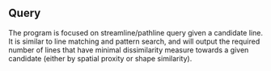 ## Query
The program is focused on streamline/pathline query given a candidate line. It is similar to line matching and pattern search, and will output the required number of lines that have minimal dissimilarity measure towards a given candidate (either by spatial proxity or shape similarity).